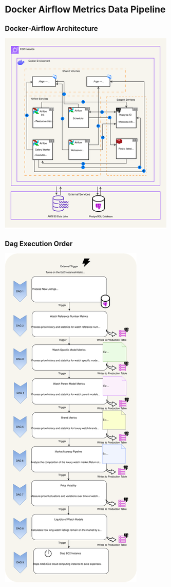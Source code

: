 # Docker Airflow Metrics Data Pipeline

## Docker-Airflow Architecture

<img src="diagrams\docker-airflow-architecture-mini.drawio.svg" alt="Docker Airflow Architecture">

## Dag Execution Order

<img src="diagrams\dag-execution-order-mini.drawio.svg" alt="Dag Execution Order">
